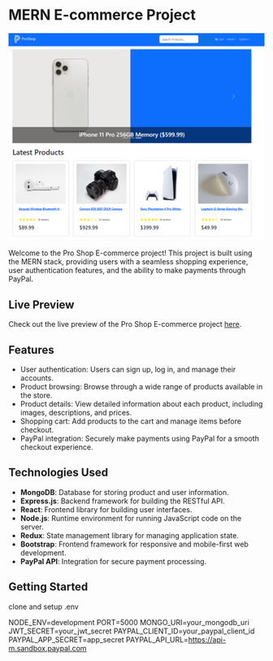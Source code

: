 # MERN E-commerce Project

![Pro Shop Screenshot](./ss.png)

Welcome to the Pro Shop E-commerce project! This project is built using the MERN stack, providing users with a seamless shopping experience, user authentication features, and the ability to make payments through PayPal.

## Live Preview

Check out the live preview of the Pro Shop E-commerce project [here](https://pro-shop-ecommerce-pk8o.onrender.com/).

## Features

- User authentication: Users can sign up, log in, and manage their accounts.
- Product browsing: Browse through a wide range of products available in the store.
- Product details: View detailed information about each product, including images, descriptions, and prices.
- Shopping cart: Add products to the cart and manage items before checkout.
- PayPal integration: Securely make payments using PayPal for a smooth checkout experience.

## Technologies Used

- **MongoDB**: Database for storing product and user information.
- **Express.js**: Backend framework for building the RESTful API.
- **React**: Frontend library for building user interfaces.
- **Node.js**: Runtime environment for running JavaScript code on the server.
- **Redux**: State management library for managing application state.
- **Bootstrap**: Frontend framework for responsive and mobile-first web development.
- **PayPal API**: Integration for secure payment processing.

## Getting Started

clone and setup .env

NODE_ENV=development
PORT=5000
MONGO_URI=your_mongodb_uri
JWT_SECRET=your_jwt_secret
PAYPAL_CLIENT_ID=your_paypal_client_id
PAYPAL_APP_SECRET=app_secret
PAYPAL_API_URL=https://api-m.sandbox.paypal.com
